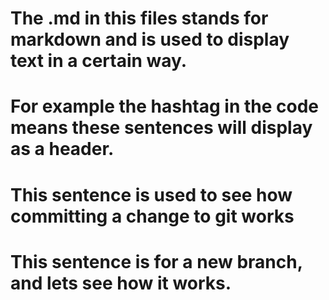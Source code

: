 # The .md in this files stands for markdown and is used to display text in a certain way.
# For example the hashtag in the code means these sentences will display as a header.

# This sentence is used to see how committing a change to git works

# This sentence is for a new branch, and lets see how it works.